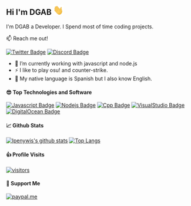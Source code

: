 ## Hi I'm DGAB <img src="assets/images/wave.gif" width="28px" alt="hi">

I'm DGAB a Developer. I Spend most of time coding projects.

📫 Reach me out!

[![Twitter Badge](https://img.shields.io/badge/-@DGABzd-1ca0f1?style=flat&labelColor=1ca0f1&logo=twitter&logoColor=white&link=https://twitter.com/DGABzd)](https://twitter.com/DGABzd) [![Discord Badge](https://img.shields.io/badge/-DGAV_0001-5865F2?style=flat&labelColor=5865F2&logo=discord&logoColor=white&link=https://discordapp.com/users/936422224427089940)](https://discordapp.com/users/936422224427089940)

- 🔭 I’m currently working with javascript and node.js
- ⚡ I like to play osu! and counter-strike.
- 🍰 My native language is Spanish but I also know English.


#### 😎 Top Technologies and Software

[![Javascript Badge](https://img.shields.io/badge/-Javascript-F0DB4F?style=for-the-badge&labelColor=black&logo=javascript&logoColor=F0DB4F)](#) [![Nodejs Badge](https://img.shields.io/badge/-Nodejs-3C873A?style=for-the-badge&labelColor=black&logo=node.js&logoColor=3C873A)](#) [![Cpp Badge](https://img.shields.io/badge/-c++-0086D4?style=for-the-badge&labelColor=black&logo=cplusplus&logoColor=0086D4)](#) [![VisualStudio Badge](https://img.shields.io/badge/-Visual_Studio_Code-0078d7?style=for-the-badge&labelColor=black&logo=visualstudiocode&logoColor=0078d7)](#) [![DigitalOcean Badge](https://img.shields.io/badge/-Digital_Ocean-008bcf?style=for-the-badge&labelColor=black&logo=digitalocean&logoColor=008bcf)](#) 


#### 📈 Github Stats

[![Ipenywis's github stats](https://github-readme-stats.vercel.app/api?username=DGABzd&count_private=true&theme=tokyonight&show_icons=true)](#)
[![Top Langs](https://github-readme-stats.vercel.app/api/top-langs/?username=DGABzd&layout=compact&count_private=true&theme=tokyonight)](#)


#### 👍 Profile Visits 

[![visitors](https://visitor-badge.glitch.me/badge?page_id=DGABzd)](#)


#### 💖 Support Me

[![paypal.me](https://ionicabizau.github.io/badges/paypal.svg)](https://www.paypal.me/DGABzd)
